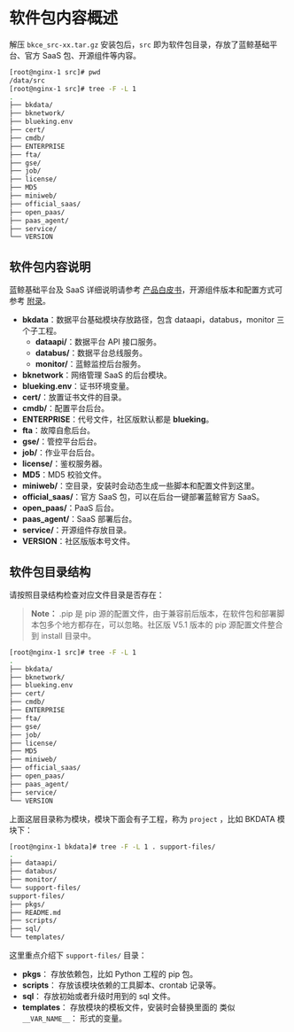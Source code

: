 # 软件包内容概述

解压 `bkce_src-xx.tar.gz` 安装包后，`src` 即为软件包目录，存放了蓝鲸基础平台、官方 SaaS 包、开源组件等内容。

```bash
[root@nginx-1 src]# pwd
/data/src
[root@nginx-1 src]# tree -F -L 1
.
├── bkdata/
├── bknetwork/
├── blueking.env
├── cert/
├── cmdb/
├── ENTERPRISE
├── fta/
├── gse/
├── job/
├── license/
├── MD5
├── miniweb/
├── official_saas/
├── open_paas/
├── paas_agent/
├── service/
└── VERSION
```

## 软件包内容说明

蓝鲸基础平台及 SaaS 详细说明请参考 [产品白皮书](https://bk.tencent.com/docs/)，开源组件版本和配置方式可参考 [附录](../../附录/开源组件版本/version.md)。

- **bkdata**：数据平台基础模块存放路径，包含 dataapi，databus，monitor 三个子工程。
  - **dataapi/**：数据平台 API 接口服务。
  - **databus/**：数据平台总线服务。
  - **monitor/**：蓝鲸监控后台服务。
- **bknetwork**：网络管理 SaaS 的后台模块。
- **blueking.env**：证书环境变量。
- **cert/**：放置证书文件的目录。
- **cmdb/**：配置平台后台。
- **ENTERPRISE**：代号文件，社区版默认都是 **blueking**。
- **fta**：故障自愈后台。
- **gse/**：管控平台后台。
- **job/**：作业平台后台。
- **license/**：鉴权服务器。
- **MD5**：MD5 校验文件。
- **miniweb/**：空目录，安装时会动态生成一些脚本和配置文件到这里。
- **official_saas/**：官方 SaaS 包，可以在后台一键部署蓝鲸官方 SaaS。
- **open_paas/**：PaaS 后台。
- **paas_agent/**：SaaS 部署后台。
- **service/**：开源组件存放目录。
- **VERSION**：社区版版本号文件。

## 软件包目录结构

请按照目录结构检查对应文件目录是否存在：

> **Note：** .pip 是 pip 源的配置文件，由于兼容前后版本，在软件包和部署脚本包多个地方都存在，可以忽略。社区版 V5.1 版本的 pip 源配置文件整合到 install 目录中。

```bash
[root@nginx-1 src]# tree -F -L 1
.
├── bkdata/
├── bknetwork/
├── blueking.env
├── cert/
├── cmdb/
├── ENTERPRISE
├── fta/
├── gse/
├── job/
├── license/
├── MD5
├── miniweb/
├── official_saas/
├── open_paas/
├── paas_agent/
├── service/
└── VERSION
```

上面这层目录称为模块，模块下面会有子工程，称为 `project` ，比如 BKDATA 模块下：

```bash
[root@nginx-1 bkdata]# tree -F -L 1 . support-files/
.
├── dataapi/
├── databus/
├── monitor/
└── support-files/
support-files/
├── pkgs/
├── README.md
├── scripts/
├── sql/
└── templates/
```

这里重点介绍下 `support-files/` 目录：

- **pkgs**： 存放依赖包，比如 Python 工程的 pip 包。
- **scripts**： 存放该模块依赖的工具脚本、crontab 记录等。
- **sql**： 存放初始或者升级时用到的 sql 文件。
- **templates**： 存放模块的模板文件，安装时会替换里面的 类似 `__VAR_NAME__`： 形式的变量。
